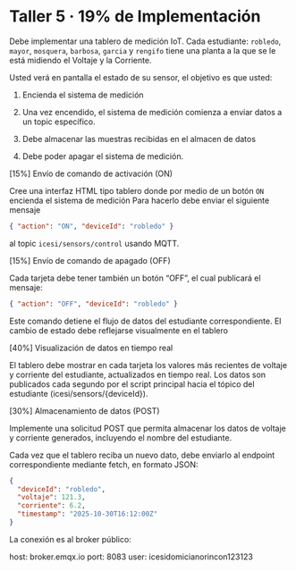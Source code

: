 # Taller 5 · 19% de Implementación

Debe implementar una tablero de medición IoT. 
Cada estudiante: `robledo`, `mayor`, `mosquera`, `barbosa`, `garcia` y `rengifo` tiene una planta a la que se le está midiendo el Voltaje y la Corriente.

Usted verá en pantalla el estado de su sensor, el objetivo es que usted:

1. Encienda el sistema de medición

2. Una vez encendido, el sistema de medición comienza a enviar datos a un topic específico.

3. Debe almacenar las muestras recibidas en el almacen de datos

4. Debe poder apagar el sistema de medición.

[15%]
Envío de comando de activación (ON)

Cree una interfaz HTML tipo tablero donde por medio de un botón `ON` encienda el sistema de medición
Para hacerlo debe enviar el siguiente mensaje
```json
{ "action": "ON", "deviceId": "robledo" }
```
al topic `icesi/sensors/control` usando MQTT.

[15%]
Envío de comando de apagado (OFF)

Cada tarjeta debe tener también un botón “OFF”, el cual publicará el mensaje:
```json
{ "action": "OFF", "deviceId": "robledo" }
```
Este comando detiene el flujo de datos del estudiante correspondiente.
El cambio de estado debe reflejarse visualmente en el tablero 

[40%]
Visualización de datos en tiempo real

El tablero debe mostrar en cada tarjeta los valores más recientes de voltaje y corriente del estudiante, actualizados en tiempo real.
Los datos son publicados cada segundo por el script principal hacia el tópico del estudiante (icesi/sensors/{deviceId}).

[30%]
Almacenamiento de datos (POST)

Implemente una solicitud POST que permita almacenar los datos de voltaje y corriente generados, incluyendo el nombre del estudiante.

Cada vez que el tablero reciba un nuevo dato, debe enviarlo al endpoint correspondiente mediante fetch, en formato JSON:
```json
{
  "deviceId": "robledo",
  "voltaje": 121.3,
  "corriente": 6.2,
  "timestamp": "2025-10-30T16:12:00Z"
}
```

La conexión es al broker público:

host: broker.emqx.io
port: 8083
user: icesidomicianorincon123123
